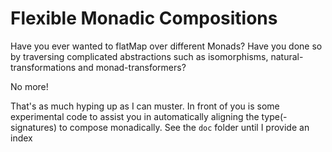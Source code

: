 # Flexible Monadic Compositions

Have you ever wanted to flatMap over different Monads? Have you done so by traversing complicated abstractions such as
isomorphisms, natural-transformations and monad-transformers?

No more!

That's as much hyping up as I can muster. In front of you is some experimental code to assist you in automatically
aligning the type(-signatures) to compose monadically. See the `doc` folder until I provide an index